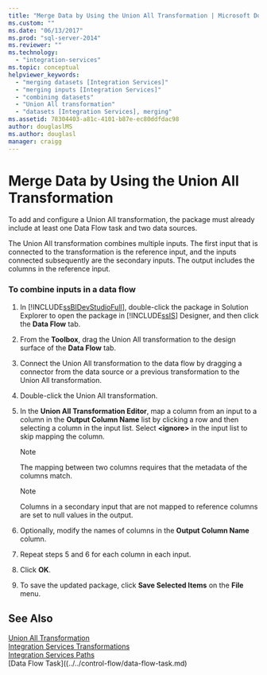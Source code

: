 ```yaml
---
title: "Merge Data by Using the Union All Transformation | Microsoft Docs"
ms.custom: ""
ms.date: "06/13/2017"
ms.prod: "sql-server-2014"
ms.reviewer: ""
ms.technology: 
  - "integration-services"
ms.topic: conceptual
helpviewer_keywords: 
  - "merging datasets [Integration Services]"
  - "merging inputs [Integration Services]"
  - "combining datasets"
  - "Union All transformation"
  - "datasets [Integration Services], merging"
ms.assetid: 78304403-a81c-4101-b87e-ec80ddfdac98
author: douglaslMS
ms.author: douglasl
manager: craigg
---
```

# Merge Data by Using the Union All Transformation
  To add and configure a Union All transformation, the package must already include at least one Data Flow task and two data sources.  
  
 The Union All transformation combines multiple inputs. The first input that is connected to the transformation is the reference input, and the inputs connected subsequently are the secondary inputs. The output includes the columns in the reference input.  
  
### To combine inputs in a data flow  
  
1.  In [!INCLUDE[ssBIDevStudioFull](../../../includes/ssbidevstudiofull-md.md)], double-click the package in Solution Explorer to open the package in [!INCLUDE[ssIS](../../../includes/ssis-md.md)] Designer, and then click the **Data Flow** tab.  
  
2.  From the **Toolbox**, drag the Union All transformation to the design surface of the **Data Flow** tab.  
  
3.  Connect the Union All transformation to the data flow by dragging a connector from the data source or a previous transformation to the Union All transformation.  
  
4.  Double-click the Union All transformation.  
  
5.  In the **Union All Transformation Editor**, map a column from an input to a column in the **Output Column Name** list by clicking a row and then selecting a column in the input list. Select **\<ignore>** in the input list to skip mapping the column.  
  
    > [!NOTE]  
    >  The mapping between two columns requires that the metadata of the columns match.  
  
    > [!NOTE]  
    >  Columns in a secondary input that are not mapped to reference columns are set to null values in the output.  
  
6.  Optionally, modify the names of columns in the **Output Column Name** column.  
  
7.  Repeat steps 5 and 6 for each column in each input.  
  
8.  Click **OK**.  
  
9. To save the updated package, click **Save Selected Items** on the **File** menu.  
  
## See Also  
 [Union All Transformation](union-all-transformation.md)   
 [Integration Services Transformations](integration-services-transformations.md)   
 [Integration Services Paths](../integration-services-paths.md)   
 [Data Flow Task]((../../control-flow/data-flow-task.md)  
  
  
